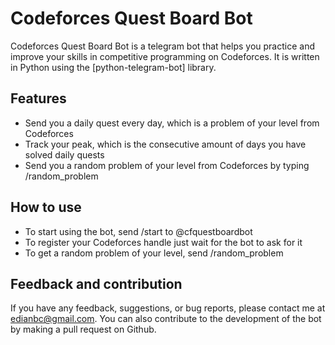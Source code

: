 # Codeforces Quest Board Bot
Codeforces Quest Board Bot is a telegram bot that helps you practice and improve your skills in competitive programming on Codeforces. It is written in Python using the [python-telegram-bot] library.

## Features
- Send you a daily quest every day, which is a problem of your level from Codeforces
- Track your peak, which is the consecutive amount of days you have solved daily quests
- Send you a random problem of your level from Codeforces by typing /random_problem

## How to use
- To start using the bot, send /start to @cfquestboardbot
- To register your Codeforces handle just wait for the bot to ask for it
- To get a random problem of your level, send /random_problem

## Feedback and contribution
If you have any feedback, suggestions, or bug reports, please contact me at edianbc@gmail.com. You can also contribute to the development of the bot by making a pull request on Github.
